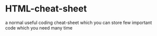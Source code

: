 # HTML-cheat-sheet
a normal useful coding cheat-sheet which you can store few important code which you need many time 
